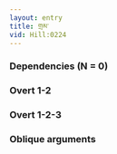```yaml
---
layout: entry
title: གྲམ་
vid: Hill:0224
---
```

### Dependencies (N = 0)


### Overt 1-2


### Overt 1-2-3


### Oblique arguments
